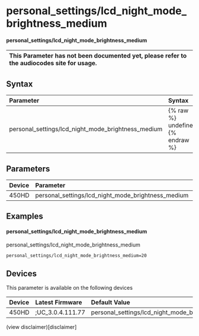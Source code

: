 ﻿---
description: personal_settings/lcd_night_mode_brightness_medium
search:
    keywords: ['personal_settings','lcd_night_mode_brightness_medium']
---

# personal_settings/lcd_night_mode_brightness_medium

#### personal_settings/lcd_night_mode_brightness_medium


| This Parameter has not been documented yet, please refer to the audiocodes site for usage.  |
| :--- |

## Syntax
| Parameter | Syntax |
| :--- | :--- |
|personal_settings/lcd_night_mode_brightness_medium | {% raw %} undefined {% endraw %} |

## Parameters
|Device|Parameter|value|Description|
|:---|:---|:---|:---|
| 450HD | personal_settings/lcd_night_mode_brightness_medium |  |  |

## Examples
#### personal_settings/lcd_night_mode_brightness_medium

personal_settings/lcd_night_mode_brightness_medium

```
personal_settings/lcd_night_mode_brightness_medium=20
```

## Devices
This parameter is available on the following devices

| Device | Latest Firmware | Default Value |
|:---|:---|:---|
| 450HD | ;UC_3.0.4.111.77 | personal_settings/lcd_night_mode_brightness_medium=20 

(view disclaimer)[disclaimer]

